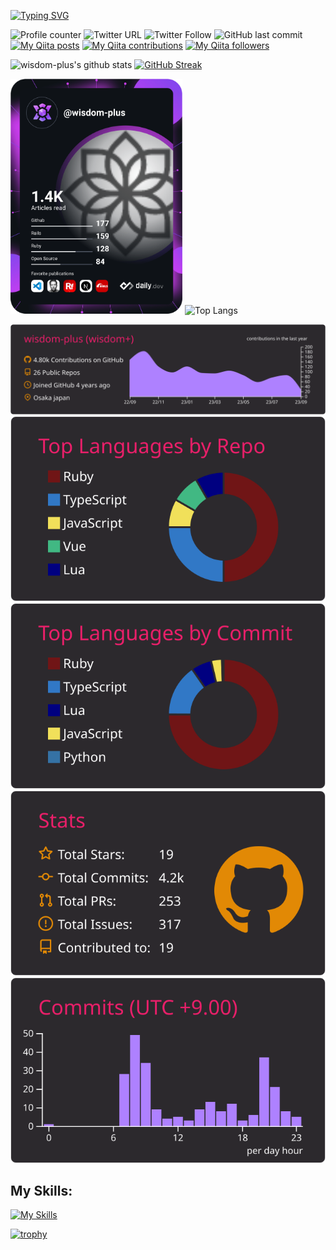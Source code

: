 [![Typing SVG](https://readme-typing-svg.herokuapp.com?font=Fira+Code&size=30&duration=4500&pause=800&center=true&vCenter=true&width=634&height=100&lines=Hi!+I'm+Wisdom-plus;Thank+you+for+your+visit)](https://git.io/typing-svg)

![Profile counter](https://komarev.com/ghpvc/?username=wisdom-plus)
![Twitter URL](https://img.shields.io/twitter/url?style=social&url=https%3A%2F%2Ftwitter.com%2Ftomoshi_web)
![Twitter Follow](https://img.shields.io/twitter/follow/tomoshi_web?label=Follow&style=social)
![GitHub last commit](https://img.shields.io/github/last-commit/wisdom-plus/coffee-oma)
[![My Qiita posts](https://qiita-badge.apiapi.app/s/tomoronn3/posts.svg)](http://qiita.com/tomoronn3)
[![My Qiita contributions](https://qiita-badge.apiapi.app/s/tomoronn3/contributions.svg)](http://qiita.com/tomoronn3)
[![My Qiita followers](https://qiita-badge.apiapi.app/s/tomoronn3/followers.svg)](http://qiita.com/tomoronn3)

![wisdom-plus's github stats](https://github-readme-stats-tomoron.vercel.app/api?username=wisdom-plus&count_private=true&show_icons=true&theme=monokai)
[![GitHub Streak](https://github-readme-streak-stats-drab.vercel.app?user=wisdom-plus&theme=monokai&border_radius=2.5)](https://git.io/streak-stats)

<a href="https://app.daily.dev/wisdom-plus"><img src="https://github.com/wisdom-plus/wisdom-plus/blob/master/devcard.svg" width="275" alt="Wisdom-plus's Dev Card"/></a>
![Top Langs](https://github-readme-stats-tomoron.vercel.app/api/top-langs/?username=wisdom-plus&theme=monokai)


[![](https://raw.githubusercontent.com/wisdom-plus/wisdom-plus/master/profile-summary-card-output/monokai/0-profile-details.svg)](https://github.com/vn7n24fzkq/github-profile-summary-cards)
[![](https://raw.githubusercontent.com/wisdom-plus/wisdom-plus/master/profile-summary-card-output/monokai/1-repos-per-language.svg)](https://github.com/vn7n24fzkq/github-profile-summary-cards) [![](https://raw.githubusercontent.com/wisdom-plus/wisdom-plus/master/profile-summary-card-output/monokai/2-most-commit-language.svg)](https://github.com/vn7n24fzkq/github-profile-summary-cards)
[![](https://raw.githubusercontent.com/wisdom-plus/wisdom-plus/master/profile-summary-card-output/monokai/3-stats.svg)](https://github.com/vn7n24fzkq/github-profile-summary-cards) [![](https://raw.githubusercontent.com/wisdom-plus/wisdom-plus/master/profile-summary-card-output/monokai/4-productive-time.svg)](https://github.com/vn7n24fzkq/github-profile-summary-cards)

## My Skills:
[![My Skills](https://skillicons.dev/icons?i=js,ts,ruby,html,css,rails,react,jquery,tailwind,git,bash,webpack,bootstrap,nodejs,nginx,discord,twitter,instagram,docker,aws,figma,github,heroku,vercel,vscode,linux,md,mysql,postgres,redis,sqlite)](https://skillicons.dev)

[![trophy](https://github-profile-trophy.vercel.app/?username=wisdom-plus)](https://github.com/wisdom-plus/github-profile-trophy)
